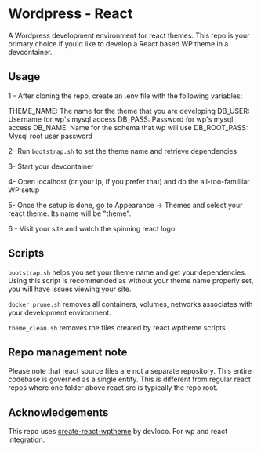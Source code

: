 # Wordpress - React

A Wordpress development environment for react themes. This repo is your primary 
choice if you'd like to develop a React based WP theme in a devcontainer.

## Usage

1 - After cloning the repo, create an .env file with the following variables:

THEME_NAME: The name for the theme that you are developing
DB_USER: Username for wp's mysql access
DB_PASS: Password for wp's mysql access
DB_NAME: Name for the schema that wp will use
DB_ROOT_PASS: Mysql root user password

2- Run `bootstrap.sh` to set the theme name and retrieve dependencies

3- Start your devcontainer

4- Open localhost (or your ip, if you prefer that) and do the all-too-familliar
WP setup

5- Once the setup is done, go to Appearance -> Themes and select your react 
theme. Its name will be "theme".

6 - Visit your site and watch the spinning react logo

## Scripts

`bootstrap.sh` helps you set your theme name and get your dependencies. Using
this script is recommended as without your theme name properly set, you will 
have issues viewing your site.

`docker_prune.sh` removes all containers, volumes, networks associates with your
development environment.

`theme_clean.sh` removes the files created by react wptheme scripts

## Repo management note

Please note that react source files are not a separate repository. This
entire codebase is governed as a single entity. This is different from regular
react repos where one folder above react src is typically the repo root.

## Acknowledgements

This repo uses [create-react-wptheme](https://github.com/devloco/create-react-wptheme) by devloco. For wp and react integration.